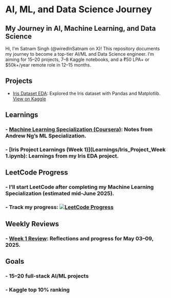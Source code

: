 # AI, ML, and Data Science Journey

## My Journey in AI, Machine Learning, and Data Science

Hi, I'm Satnam Singh (@wiredInSatnam on X)! This repository documents my journey to become a top-tier AI/ML and Data Science engineer. I’m aiming for 15–20 projects, 7–8 Kaggle notebooks, and a ₹50 LPA+ or $50k+/year remote role in 12–15 months.

## Projects
- [Iris Dataset EDA](Projects/Iris_Data.ipynb): Explored the Iris dataset with Pandas and Matplotlib. [View on Kaggle](<https://www.kaggle.com/code/satnamsingh07/iris-data>)

## Learnings
### - [Machine Learning Specialization (Coursera)](Learnings/Machine_Learning_Specialization_by_Andrew_Ng/Course_Notes.ipynb): Notes from Andrew Ng’s ML Specialization.
### - [Iris Project Learnings (Week 1)](Learnings/Iris_Project_Week 1.ipynb): Learnings from my Iris EDA project.

## LeetCode Progress
### - I’ll start LeetCode after completing my Machine Learning Specialization (estimated mid-June 2025).
### - Track my progress: [![LeetCode Progress](https://img.shields.io/badge/LeetCode-Progress%20Tracker-blue)](<https://docs.google.com/spreadsheets/d/1BJJPiLeZ7_Ub_qeNLetgouqrWd5eFy2jjVdtN72xwCc/edit?usp=sharing>)

## Weekly Reviews
### - [Week 1 Review](Weekly_Reviews/Week_1.md): Reflections and progress for May 03–09, 2025.

## Goals
### - 15–20 full-stack AI/ML projects
### - Kaggle top 10% ranking